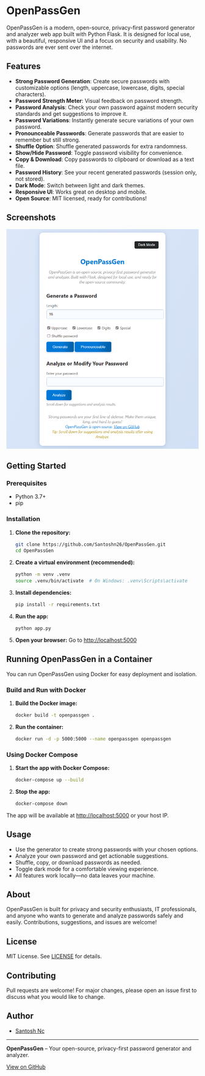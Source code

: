 # OpenPassGen

OpenPassGen is a modern, open-source, privacy-first password generator and analyzer web app built with Python Flask. It is designed for local use, with a beautiful, responsive UI and a focus on security and usability. No passwords are ever sent over the internet.

## Features

- **Strong Password Generation**: Create secure passwords with customizable options (length, uppercase, lowercase, digits, special characters).
- **Password Strength Meter**: Visual feedback on password strength.
- **Password Analysis**: Check your own password against modern security standards and get suggestions to improve it.
- **Password Variations**: Instantly generate secure variations of your own password.
- **Pronounceable Passwords**: Generate passwords that are easier to remember but still strong.
- **Shuffle Option**: Shuffle generated passwords for extra randomness.
- **Show/Hide Password**: Toggle password visibility for convenience.
- **Copy & Download**: Copy passwords to clipboard or download as a text file.
- **Password History**: See your recent generated passwords (session only, not stored).
- **Dark Mode**: Switch between light and dark themes.
- **Responsive UI**: Works great on desktop and mobile.
- **Open Source**: MIT licensed, ready for contributions!

## Screenshots

![OpenPassGen Screenshot](screenshot.png) <!-- Add your screenshot here -->

## Getting Started

### Prerequisites
- Python 3.7+
- pip

### Installation

1. **Clone the repository:**
   ```sh
   git clone https://github.com/Santoshn26/OpenPassGen.git
   cd OpenPassGen
   ```
2. **Create a virtual environment (recommended):**
   ```sh
   python -m venv .venv
   source .venv/bin/activate  # On Windows: .venv\Scripts\activate
   ```
3. **Install dependencies:**
   ```sh
   pip install -r requirements.txt
   ```
4. **Run the app:**
   ```sh
   python app.py
   ```
5. **Open your browser:**
   Go to [http://localhost:5000](http://localhost:5000)

## Running OpenPassGen in a Container

You can run OpenPassGen using Docker for easy deployment and isolation.

### Build and Run with Docker

1. **Build the Docker image:**
   ```sh
   docker build -t openpassgen .
   ```
2. **Run the container:**
   ```sh
   docker run -d -p 5000:5000 --name openpassgen openpassgen
   ```

### Using Docker Compose

1. **Start the app with Docker Compose:**
   ```sh
   docker-compose up --build
   ```
2. **Stop the app:**
   ```sh
   docker-compose down
   ```

The app will be available at [http://localhost:5000](http://localhost:5000) or your host IP.

## Usage
- Use the generator to create strong passwords with your chosen options.
- Analyze your own password and get actionable suggestions.
- Shuffle, copy, or download passwords as needed.
- Toggle dark mode for a comfortable viewing experience.
- All features work locally—no data leaves your machine.

## About
OpenPassGen is built for privacy and security enthusiasts, IT professionals, and anyone who wants to generate and analyze passwords safely and easily. Contributions, suggestions, and issues are welcome!

## License
MIT License. See [LICENSE](LICENSE) for details.

## Contributing
Pull requests are welcome! For major changes, please open an issue first to discuss what you would like to change.

## Author
- [Santosh Nc](https://github.com/Santoshn26)

---

**OpenPassGen** – Your open-source, privacy-first password generator and analyzer.

[View on GitHub](https://github.com/Santoshn26/OpenPassGen)

